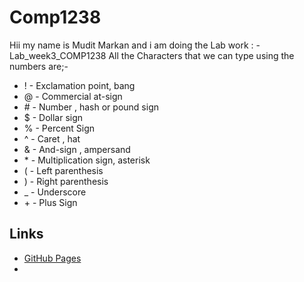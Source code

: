 # Comp1238 
Hii my name is Mudit Markan and i am doing the Lab work : - Lab_week3_COMP1238
All the Characters that we can type using the numbers are;- 
-  !     - Exclamation point, bang
-  @     -  Commercial at-sign
-  \#     - Number , hash or pound sign
-  $     - Dollar sign
-  %     - Percent Sign
-  ^     - Caret , hat
-  &     - And-sign , ampersand
-  \*     - Multiplication sign, asterisk
-  (     -  Left parenthesis
-  )     -  Right parenthesis
-  _     -  Underscore
-  \+     -  Plus Sign

## Links
- [GitHub Pages](https://pages.github.com/)
- 

